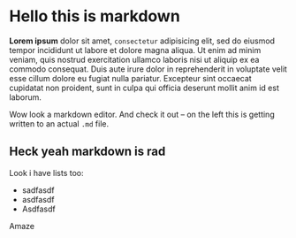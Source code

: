 # **Hello this is markdown**

**Lorem ipsum** dolor sit amet, `consectetur` adipisicing elit, sed do eiusmod tempor incididunt ut labore et dolore magna aliqua. Ut enim ad minim veniam, quis nostrud exercitation ullamco laboris nisi ut aliquip ex ea commodo consequat. Duis aute irure dolor in reprehenderit in voluptate velit esse cillum dolore eu fugiat nulla pariatur. Excepteur sint occaecat cupidatat non proident, sunt in culpa qui officia deserunt mollit anim id est laborum.

Wow look a markdown editor. And check it out – on the left this is getting written to an actual `.md` file.

## Heck yeah markdown is rad

Look i have lists too:

* sadfasdf
* asdfasdf
* Asdfasdf

Amaze
